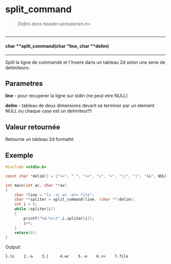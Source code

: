 # split_command
>###### Defini dans header<jensaisrien.h>

------
#### char    **split_command(char       *line, char     **delim)
------
Split la ligne de commande et l'insere dans un tableau 2d selon une serie de delimiteurs:

## Parametres
**line**  - pour recuperer la ligne sur stdin (ne peut etre NULL)

**delim** - tableau de deux dimensions devant se terminer par un element NULL ou 
            chaque case est un delimiteur!!!

## Valeur retournée
Retourne un tableau 2d formatté

## Exemple
```c
#include <stdio.h>

const char *delim[] = {">>", " ", "<<", ">", "<", "||", "|", "&&", NULL};

int main(int ac, char **av)
{
    char *line = "ls -a| wc -e>> file";
    char **spliter = split_command(line, (char **)delim);
    int i = 0;
    while (spliter[i])
    {
        printf("%d.%s\t",i,spliter[i]);
        i++;
    }
    return(0);
}
```
Output:
```
1.ls    2.-a    3.|     4.wc    5.-e    6.>>    7.file
```
